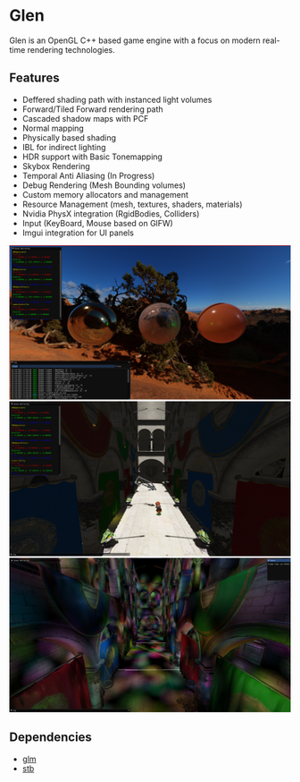# Glen
Glen is an OpenGL C++ based game engine with a focus on modern real-time rendering technologies.

## Features
* Deffered shading path with instanced light volumes
* Forward/Tiled Forward rendering path
* Cascaded shadow maps with PCF
* Normal mapping
* Physically based shading
* IBL for indirect lighting
* HDR support with Basic Tonemapping
* Skybox Rendering
* Temporal Anti Aliasing (In Progress)
* Debug Rendering (Mesh Bounding volumes)
* Custom memory allocators and management
* Resource Management (mesh, textures, shaders, materials)
* Nvidia PhysX integration (RgidBodies, Colliders)
* Input (KeyBoard, Mouse based on GlFW)
* Imgui integration for UI panels

![screenshot1](https://raw.githubusercontent.com/pulkitjuneja/GlEn/master/SandBox/Assets/Screenshots/Screenshot%202021-10-01%20175642.png)
![screenshot1](https://raw.githubusercontent.com/pulkitjuneja/GlEn/master/SandBox/Assets/Screenshots/Screenshot%202021-10-01%20180223.png)
![screenshot1](https://raw.githubusercontent.com/pulkitjuneja/GlEn/master/SandBox/Assets/Screenshots/Screenshot%202021-10-01%20183433.png)

## Dependencies
* [glm](https://github.com/g-truc/glm) 
* [stb](https://github.com/nothings/stb) 


